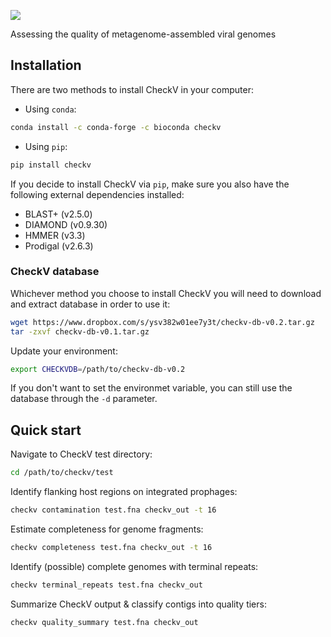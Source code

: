 ![](https://bitbucket.org/berkeleylab/checkv/raw/f739cd5c9622b9b1f799b52115c68d8387f17d25/logo.png)

Assessing the quality of metagenome-assembled viral genomes

## Installation

There are two methods to install CheckV in your computer:

- Using `conda`:  

```bash
conda install -c conda-forge -c bioconda checkv
```

- Using `pip`:

```bash
pip install checkv
```

If you decide to install CheckV via `pip`, make sure you also have the following external dependencies installed:

- BLAST+ (v2.5.0)
- DIAMOND (v0.9.30)
- HMMER (v3.3)
- Prodigal (v2.6.3)

### CheckV database

Whichever method you choose to install CheckV you will need to download and extract database in order to use it:

```bash
wget https://www.dropbox.com/s/ysv382w01ee7y3t/checkv-db-v0.2.tar.gz
tar -zxvf checkv-db-v0.1.tar.gz
```

Update your environment:

```bash
export CHECKVDB=/path/to/checkv-db-v0.2
```

If you don't want to set the environmet variable, you can still use the database through the `-d` parameter.

## Quick start

Navigate to CheckV test directory:  

```bash
cd /path/to/checkv/test
```

Identify flanking host regions on integrated prophages:

```bash
checkv contamination test.fna checkv_out -t 16
```

Estimate completeness for genome fragments:

```bash
checkv completeness test.fna checkv_out -t 16
```

Identify (possible) complete genomes with terminal repeats:

```bash
checkv terminal_repeats test.fna checkv_out
```

Summarize CheckV output & classify contigs into quality tiers:

```bash
checkv quality_summary test.fna checkv_out
```




